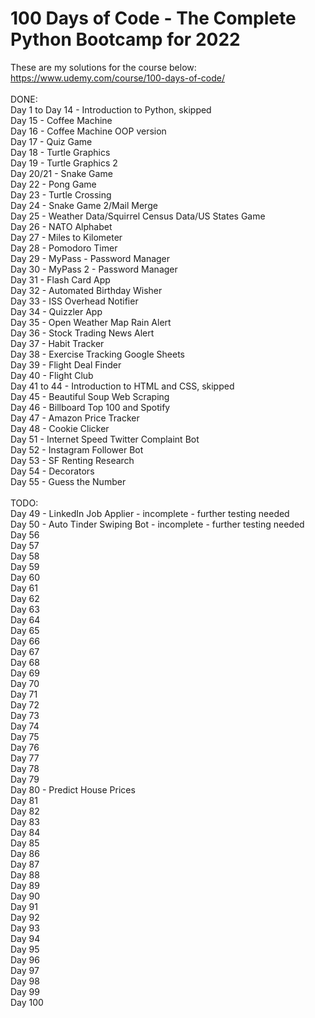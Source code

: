 # 100 Days of Code - The Complete Python Bootcamp for 2022<br>
These are my solutions for the course below:<br>
https://www.udemy.com/course/100-days-of-code/<br>
<br>
DONE:<br>
Day 1 to Day 14 - Introduction to Python, skipped<br>
Day 15 - Coffee Machine<br>
Day 16 - Coffee Machine OOP version<br>
Day 17 - Quiz Game<br>
Day 18 - Turtle Graphics<br>
Day 19 - Turtle Graphics 2<br>
Day 20/21 - Snake Game<br>
Day 22 - Pong Game<br>
Day 23 - Turtle Crossing<br>
Day 24 - Snake Game 2/Mail Merge<br>
Day 25 - Weather Data/Squirrel Census Data/US States Game<br>
Day 26 - NATO Alphabet<br>
Day 27 - Miles to Kilometer<br>
Day 28 - Pomodoro Timer<br>
Day 29 - MyPass - Password Manager<br>
Day 30 - MyPass 2 - Password Manager<br>
Day 31 - Flash Card App<br>
Day 32 - Automated Birthday Wisher<br>
Day 33 - ISS Overhead Notifier<br>
Day 34 - Quizzler App<br>
Day 35 - Open Weather Map Rain Alert<br>
Day 36 - Stock Trading News Alert<br>
Day 37 - Habit Tracker<br>
Day 38 - Exercise Tracking Google Sheets<br>
Day 39 - Flight Deal Finder<br>
Day 40 - Flight Club<br>
Day 41 to 44 - Introduction to HTML and CSS, skipped<br>
Day 45 - Beautiful Soup Web Scraping<br>
Day 46 - Billboard Top 100 and Spotify<br>
Day 47 - Amazon Price Tracker<br>
Day 48 - Cookie Clicker<br>
Day 51 - Internet Speed Twitter Complaint Bot<br>
Day 52 - Instagram Follower Bot<br>
Day 53 - SF Renting Research<br>
Day 54 - Decorators<br>
Day 55 - Guess the Number<br>
<br>
TODO:<br>
Day 49 - LinkedIn Job Applier - incomplete - further testing needed<br>
Day 50 - Auto Tinder Swiping Bot - incomplete - further testing needed<br>
Day 56<br>
Day 57<br>
Day 58<br>
Day 59<br>
Day 60<br>
Day 61<br>
Day 62<br>
Day 63<br>
Day 64<br>
Day 65<br>
Day 66<br>
Day 67<br>
Day 68<br>
Day 69<br>
Day 70<br>
Day 71<br>
Day 72<br>
Day 73<br>
Day 74<br>
Day 75<br>
Day 76<br>
Day 77<br>
Day 78<br>
Day 79<br>
Day 80 - Predict House Prices<br>
Day 81<br>
Day 82<br>
Day 83<br>
Day 84<br>
Day 85<br>
Day 86<br>
Day 87<br>
Day 88<br>
Day 89<br>
Day 90<br>
Day 91<br>
Day 92<br>
Day 93<br>
Day 94<br>
Day 95<br>
Day 96<br>
Day 97<br>
Day 98<br>
Day 99<br>
Day 100<br>
<br>